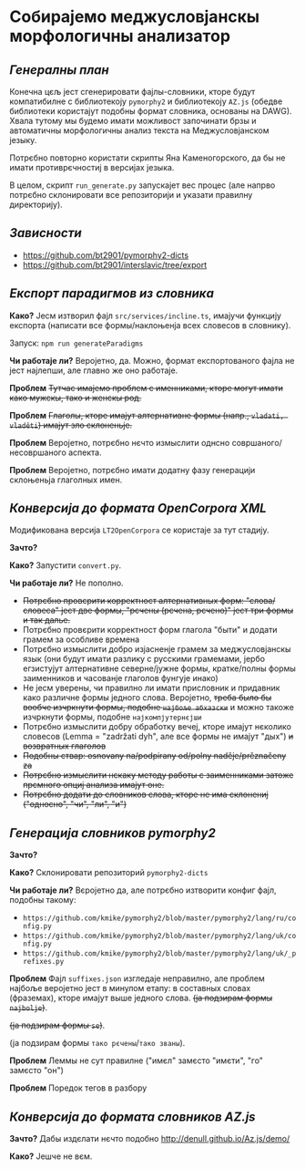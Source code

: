 # Собираjемо меджусловjанскы морфологичны анализатор
## _Генералны план_
Конечна цєљ jест сгенерировати фаjлы-словники, кторе будут компатибилне с библиотекоjу `pymorphy2` и библиотекоjу `AZ.js` (обедве библиотеки користаjут подобны формат словника, основаны на DAWG). Хвала тутому мы будемо имати можливост започинати брзы и автоматичны морфологичны анализ текста на Меджусловjанском jезыку.

Потрєбно повторно користати скрипты Яна Каменогорского, да бы не имати противрєчностиj в версиjах jезыка. 

В целом, скрипт `run_generate.py` запускаjет вес процес (але напрво потрєбно склонировати все репозиториjи и указати правилну директориjу).

## _Зависности_ ##

* https://github.com/bt2901/pymorphy2-dicts
* https://github.com/bt2901/interslavic/tree/export

## _Експорт парадигмов из словника_

**Како?** Jесм изтворил фаjл `src/services/incline.ts`, имаjучи функциjу експорта (написати все формы/наклоњенја всех словесов в словнику).

Запуск: `npm run generateParadigms`

**Чи работаjе ли?** Вероjетно, да. Можно, формат експортованого фаjла не jест наjлепши, але главно же оно работаjе.

**Проблем**
~~Тутчас имаjемо проблем с именниками, кторе могут имати како мужскы, тако и женскы род.~~

**Проблем**
~~Глаголы, кторе имаjут алтернативне формы (напр., `vladati, vladěti`) имаjут зло склоненьjе.~~

**Проблем**
Вероjетно, потрєбно нєчто измыслити однсно совршаного/несовршаного аспекта.

**Проблем**
Вероjетно, потрєбно имати додатну фазу генерациjи склоњеньја глаголных имен.

## _Конверсија до формата OpenCorpora XML_
Модификована версиjа `LT2OpenCorpora` се користаjе за тут стадију.

**Зачто?**

**Како?** Запустити `convert.py`.

**Чи работаjе ли?** Не пополно.
* ~~Потрєбно провєрити корректност алтернативных форм: "слова/словеса" jест две формы, "рєчены (рєчена, рєчено)" jест три формы и так далье.~~
* Потрєбно провєрити корректност форм глагола "быти" и додати грамем за особливе времена
* Потрєбно измыслити добро изjасненjе грамем за меджусловjанскы язык (они будут имати разлику с русскими грамемами, jербо егзистуjут алтернативне северне/jужне формы, кратке/полны формы заименников и часованjе глаголов фунгуjе инако)
* Не jесм уверены, чи правилно ли имати присловник и придавник како различне формы jедного слова. Вероjетно, ~~треба было бы вообче изчркнути формы, подобне `најбоље абхазски`~~ и можно такоже изчркнути формы, подобне `најкомпјутернєјши`
* Потрєбно измыслити добру обработку вечеj, кторе имаjут нєколико словесов (Lemma = "zadržati dyh", але все формы не имаjут "дых") ~~и возвратных глаголов~~
* ~~Подобны ствар: osnovany na/podpirany od/polny naděje/prěznačeny za~~
* ~~Потрєбно измыслити нєкаку методу работы с заименниками затоже прємного опциj анализа имаjут оне.~~
* ~~Потрєбно додати до словников слова, кторе не има склонениj ("односно", "чи", "ли", "и")~~

## _Генерациjа словников pymorphy2_

**Зачто?**

**Како?** Склонировати репозиторий `pymorphy2-dicts`

**Чи работаjе ли?** Вєројетно да, але потрєбно изтворити конфиг фаjл, подобны такому:
* `https://github.com/kmike/pymorphy2/blob/master/pymorphy2/lang/ru/config.py`
* `https://github.com/kmike/pymorphy2/blob/master/pymorphy2/lang/uk/config.py`
* `https://github.com/kmike/pymorphy2/blob/master/pymorphy2/lang/uk/_prefixes.py`

**Проблем**
Фаjл `suffixes.json` изгледаjе неправилно, але проблем најбоље вероjетно jест в минулом етапу: в составных словах (фраземах), кторе имаjут выше jедного слова.
~~(jа подзирам формы `najbolje`)~~.

~~(jа подзирам формы `se`)~~.

(jа подзирам формы `тако рєчены`/`тако званы`).

**Проблем**
Леммы не сут правилне ("имєл" замєсто "имєти", "го" замєсто "он")

**Проблем**
Поредок тегов в разбору

## _Конверсија до формата словников AZ.js_

**Зачто?** Дабы издєлати нєчто подобно http://denull.github.io/Az.js/demo/

**Како?** Jешче не вєм.

